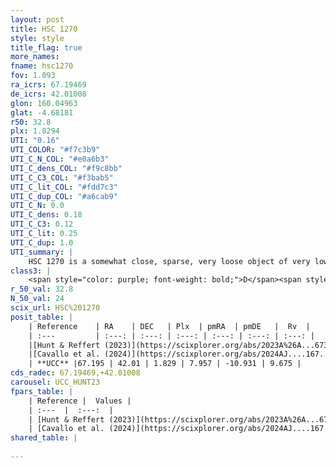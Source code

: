 ```yaml
---
layout: post
title: HSC 1270
style: style
title_flag: true
more_names: 
fname: hsc1270
fov: 1.093
ra_icrs: 67.19469
de_icrs: 42.01008
glon: 160.04963
glat: -4.68181
r50: 32.8
plx: 1.8294
UTI: "0.16"
UTI_COLOR: "#f7c3b9"
UTI_C_N_COL: "#e0a6b3"
UTI_C_dens_COL: "#f9c8bb"
UTI_C_C3_COL: "#f3bab5"
UTI_C_lit_COL: "#fdd7c3"
UTI_C_dup_COL: "#a6cab9"
UTI_C_N: 0.0
UTI_C_dens: 0.18
UTI_C_C3: 0.12
UTI_C_lit: 0.25
UTI_C_dup: 1.0
UTI_summary: |
    HSC 1270 is a somewhat close, sparse, very loose object of very low C3 quality. It was recently reported in the literature.<br><br><span style="color: #99180f; font-weight: bold;">Warning: </span>contains less than 25 stars with <i>P>0.5</i> estimated.
class3: |
    <span style="color: purple; font-weight: bold;">D</span><span style="color: red; font-weight: bold;">C</span>
r_50_val: 32.8
N_50_val: 24
scix_url: HSC%201270
posit_table: |
    | Reference    | RA    | DEC   | Plx  | pmRA  | pmDE   |  Rv  |
    | :---         | :---: | :---: | :---: | :---: | :---: | :---: |
    |[Hunt & Reffert (2023)](https://scixplorer.org/abs/2023A%26A...673A.114H) | 67.897 | 41.228 | 1.819 | 7.848 | -10.861 | 5.42 |
    |[Cavallo et al. (2024)](https://scixplorer.org/abs/2024AJ....167...12C) | 66.712 | 42.429 | 1.822 | -- | -- | -- |
    | **UCC** |67.195 | 42.01 | 1.829 | 7.957 | -10.931 | 9.675 | 
cds_radec: 67.19469,+42.01008
carousel: UCC_HUNT23
fpars_table: |
    | Reference |  Values |
    | :---  |  :---:  |
    | [Hunt & Reffert (2023)](https://scixplorer.org/abs/2023A%26A...673A.114H) | `AV50=1.022, diffAV50=0.974, MOD50=8.603, logAge50=7.991` |
    | [Cavallo et al. (2024)](https://scixplorer.org/abs/2024AJ....167...12C) | `AV50=1.11, dMod50=8.72, logAge50=8.47, [Fe/H]50=0.48` |
shared_table: |
    
---
```

